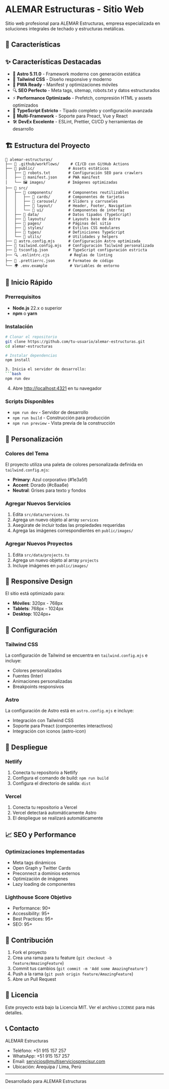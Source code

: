 # ALEMAR Estructuras - Sitio Web

Sitio web profesional para ALEMAR Estructuras, empresa especializada en soluciones integrales de techado y estructuras metálicas.

## 🚀 Características

## ✨ Características Destacadas

- 🚀 **Astro 5.11.0** - Framework moderno con generación estática
- 🎨 **Tailwind CSS** - Diseño responsive y moderno
- 📱 **PWA Ready** - Manifest y optimizaciones móviles
- 🔍 **SEO Perfecto** - Meta tags, sitemap, robots.txt y datos estructurados
- ⚡ **Performance Optimizado** - Prefetch, compresión HTML y assets optimizados
- 🧪 **TypeScript Estricto** - Tipado completo y configuración avanzada
- 🎯 **Multi-Framework** - Soporte para Preact, Vue y React
- 🛠️ **DevEx Excelente** - ESLint, Prettier, CI/CD y herramientas de desarrollo

## 🏗️ Estructura del Proyecto

```text
📁 alemar-estructuras/
├── 📁 .github/workflows/     # CI/CD con GitHub Actions
├── 📁 public/               # Assets estáticos
│   ├── 🤖 robots.txt        # Configuración SEO para crawlers
│   ├── 📱 manifest.json     # PWA manifest
│   └── 🖼️ images/          # Imágenes optimizadas
├── 📁 src/
│   ├── 📁 components/       # Componentes reutilizables
│   │   ├── 📁 cards/        # Componentes de tarjetas
│   │   ├── 📁 carousel/     # Sliders y carruseles
│   │   ├── 📁 layout/       # Header, Footer, Navigation
│   │   └── 📁 ui/           # Componentes de interfaz
│   ├── 📁 data/             # Datos tipados (TypeScript)
│   ├── 📁 layouts/          # Layouts base de Astro
│   ├── 📁 pages/            # Páginas del sitio
│   ├── 📁 styles/           # Estilos CSS modulares
│   ├── 📁 types/            # Definiciones TypeScript
│   └── 📁 utils/            # Utilidades y helpers
├── 🔧 astro.config.mjs      # Configuración Astro optimizada
├── 🎨 tailwind.config.mjs   # Configuración Tailwind personalizada
├── 📝 tsconfig.json         # TypeScript configuración estricta
├── 🔍 .eslintrc.cjs         # Reglas de linting
├── 💅 .prettierrc.json      # Formateo de código
└── 🌍 .env.example          # Variables de entorno
```

## 🚀 Inicio Rápido

### Prerrequisitos

- **Node.js** 22.x o superior
- **npm** o **yarn**

### Instalación

```bash
# Clonar el repositorio
git clone https://github.com/tu-usuario/alemar-estructuras.git
cd alemar-estructuras

# Instalar dependencias
npm install

3. Inicia el servidor de desarrollo:
```bash
npm run dev
```

4. Abre [http://localhost:4321](http://localhost:4321) en tu navegador

### Scripts Disponibles

- `npm run dev` - Servidor de desarrollo
- `npm run build` - Construcción para producción
- `npm run preview` - Vista previa de la construcción

## 🎨 Personalización

### Colores del Tema

El proyecto utiliza una paleta de colores personalizada definida en `tailwind.config.mjs`:

- **Primary**: Azul corporativo (#1e3a5f)
- **Accent**: Dorado (#c8aa6e)
- **Neutral**: Grises para texto y fondos

### Agregar Nuevos Servicios

1. Edita `src/data/services.ts`
2. Agrega un nuevo objeto al array `services`
3. Asegúrate de incluir todas las propiedades requeridas
4. Agrega las imágenes correspondientes en `public/images/`

### Agregar Nuevos Proyectos

1. Edita `src/data/projects.ts`
2. Agrega un nuevo objeto al array `projects`
3. Incluye imágenes en `public/images/`

## 📱 Responsive Design

El sitio está optimizado para:

- **Móviles**: 320px - 768px
- **Tablets**: 768px - 1024px
- **Desktop**: 1024px+

## 🔧 Configuración

### Tailwind CSS

La configuración de Tailwind se encuentra en `tailwind.config.mjs` e incluye:

- Colores personalizados
- Fuentes (Inter)
- Animaciones personalizadas
- Breakpoints responsivos

### Astro

La configuración de Astro está en `astro.config.mjs` e incluye:

- Integración con Tailwind CSS
- Soporte para Preact (componentes interactivos)
- Integración con iconos (astro-icon)

## 🚀 Despliegue

### Netlify

1. Conecta tu repositorio a Netlify
2. Configura el comando de build: `npm run build`
3. Configura el directorio de salida: `dist`

### Vercel

1. Conecta tu repositorio a Vercel
2. Vercel detectará automáticamente Astro
3. El despliegue se realizará automáticamente

## 📈 SEO y Performance

### Optimizaciones Implementadas

- Meta tags dinámicos
- Open Graph y Twitter Cards
- Preconnect a dominios externos
- Optimización de imágenes
- Lazy loading de componentes

### Lighthouse Score Objetivo

- Performance: 90+
- Accessibility: 95+
- Best Practices: 95+
- SEO: 95+

## 🤝 Contribución

1. Fork el proyecto
2. Crea una rama para tu feature (`git checkout -b feature/AmazingFeature`)
3. Commit tus cambios (`git commit -m 'Add some AmazingFeature'`)
4. Push a la rama (`git push origin feature/AmazingFeature`)
5. Abre un Pull Request

## 📄 Licencia

Este proyecto está bajo la Licencia MIT. Ver el archivo `LICENSE` para más detalles.

## 📞 Contacto

ALEMAR Estructuras
- Teléfono: +51 915 157 257
- WhatsApp: +51 915 157 257
- Email: servicios@multiserviciosprecisur.com
- Ubicación: Arequipa / Lima, Perú

---

Desarrollado para ALEMAR Estructuras
